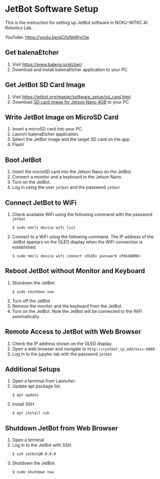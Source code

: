 # JetBot Software Setup

This is the instruction for setting up JetBot software in NCKU-NITKC AI Robotics Lab.

YouTube: https://youtu.be/qC0zNpWyClw


## Get balenaEtcher
1. Visit https://www.balena.io/etcher/
1. Download and install balenaEtcher application to your PC.

## Get JetBot SD Card Image
1. Visit https://jetbot.org/master/software_setup/sd_card.html
1. Download [SD card image for Jetson Nano 4GB](https://drive.google.com/file/d/1o08RPDRZuDloP_o76tCoSngvq1CVuCDh/view?usp=sharing) to your PC

## Write JetBot Image on MicroSD Card
1. Insert a microSD card into your PC.
1. Launch balenaEtcher application.
1. Select the JetBot image and the target SD card on the app.
1. Flash!

## Boot JetBot
1. Insert the microSD card into the Jetson Nano on the JetBot.
1. Connect a monitor and a keyboard to the Jetson Nano.
1. Turn on the JetBot.
1. Log in using the user `jetbot` and the password `jetbot`

## Connect JetBot to WiFi
1. Check available WiFi using the following command with the password `jetbot`
    ```
    $ sudo nmcli device wifi list
    ```
1. Connect to a WiFi using the following command. The IP address of the JetBot appears on the OLED display when the WiFi connection is established.
    ```
    $ sudo nmcli device wifi connect <SSID> password <PASSWORD>
    ```

## Reboot JetBot without Monitor and Keyboard
1. Shutdown the JetBot.
    ```
    $ sudo shutdown now
    ```
1. Turn off the JetBot
1. Remove the monitor and the keyboard from the JetBot
1. Turn on the JetBot. Now the JetBot will be connected to the WiFi automatically.

## Remote Access to JetBot with Web Browser
1. Check the IP address shown on the OLED display.
1. Open a web browser and navigate to `http://<jetbot_ip_address>:8888`
1. Log in to the jupyter lab with the password `jetbot`

## Additional Setups
1. Open a terminal from Launcher.
1. Update apt package list.
    ```
    $ apt update
    ```
1. Install SSH.
    ```
    $ apt install ssh
    ```

## Shutdown JetBot from Web Browser
1. Open a terminal
1. Log in to the JetBot with SSH.
    ```
    $ ssh jetbot@0.0.0.0
    ```
1. Shutdown the JetBot.
    ```
    $ sudo shutdown now
    ```





